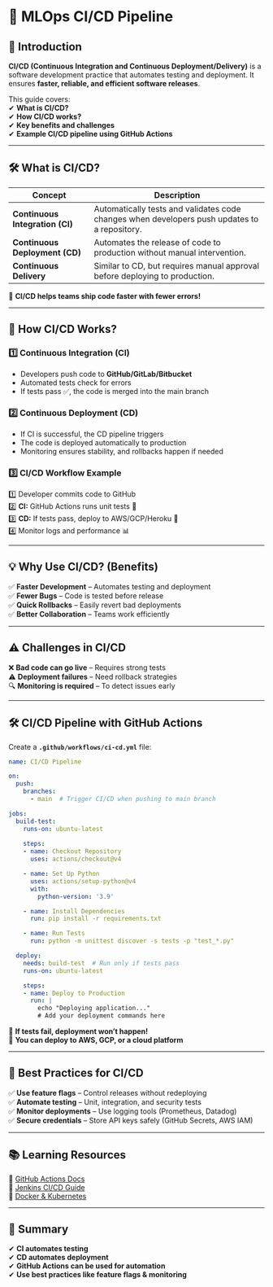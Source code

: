 
# 🚀 MLOps CI/CD Pipeline 

## 📌 Introduction  
**CI/CD (Continuous Integration and Continuous Deployment/Delivery)** is a software development practice that automates testing and deployment. It ensures **faster, reliable, and efficient software releases**.  

This guide covers:  
✔ **What is CI/CD?**  
✔ **How CI/CD works?**  
✔ **Key benefits and challenges**  
✔ **Example CI/CD pipeline using GitHub Actions**  

---

## 🛠️ What is CI/CD?  

| **Concept** | **Description** |
|------------|---------------|
| **Continuous Integration (CI)** | Automatically tests and validates code changes when developers push updates to a repository. |
| **Continuous Deployment (CD)** | Automates the release of code to production without manual intervention. |
| **Continuous Delivery** | Similar to CD, but requires manual approval before deploying to production. |

📌 **CI/CD helps teams ship code faster with fewer errors!**  

---

## 🔄 How CI/CD Works?  

### 1️⃣ Continuous Integration (CI)  
- Developers push code to **GitHub/GitLab/Bitbucket**  
- Automated tests check for errors  
- If tests pass ✅, the code is merged into the main branch  

### 2️⃣ Continuous Deployment (CD)  
- If CI is successful, the CD pipeline triggers  
- The code is deployed automatically to production  
- Monitoring ensures stability, and rollbacks happen if needed  

### 3️⃣ CI/CD Workflow Example  
1️⃣ Developer commits code to GitHub  
2️⃣ **CI:** GitHub Actions runs unit tests 🧪  
3️⃣ **CD:** If tests pass, deploy to AWS/GCP/Heroku 🚀  
4️⃣ Monitor logs and performance 📊  

---

## 💡 Why Use CI/CD? (Benefits)  
✅ **Faster Development** – Automates testing and deployment  
✅ **Fewer Bugs** – Code is tested before release  
✅ **Quick Rollbacks** – Easily revert bad deployments  
✅ **Better Collaboration** – Teams work efficiently  

---

## ⚠️ Challenges in CI/CD  
❌ **Bad code can go live** – Requires strong tests  
⚠️ **Deployment failures** – Need rollback strategies  
🔍 **Monitoring is required** – To detect issues early  

---

## 🛠️ CI/CD Pipeline with GitHub Actions 

Create a **`.github/workflows/ci-cd.yml`** file:  

```yaml
name: CI/CD Pipeline

on:
  push:
    branches:
      - main  # Trigger CI/CD when pushing to main branch

jobs:
  build-test:
    runs-on: ubuntu-latest
    
    steps:
    - name: Checkout Repository
      uses: actions/checkout@v4

    - name: Set Up Python
      uses: actions/setup-python@v4
      with:
        python-version: '3.9'

    - name: Install Dependencies
      run: pip install -r requirements.txt

    - name: Run Tests
      run: python -m unittest discover -s tests -p "test_*.py"

  deploy:
    needs: build-test  # Run only if tests pass
    runs-on: ubuntu-latest

    steps:
    - name: Deploy to Production
      run: |
        echo "Deploying application..."
        # Add your deployment commands here

```

🔹 **If tests fail, deployment won’t happen!**\
🔹 **You can deploy to AWS, GCP, or a cloud platform**

---

## 📌 Best Practices for CI/CD

✅ **Use feature flags** – Control releases without redeploying\
✅ **Automate testing** – Unit, integration, and security tests\
✅ **Monitor deployments** – Use logging tools (Prometheus, Datadog)\
✅ **Secure credentials** – Store API keys safely (GitHub Secrets, AWS IAM)

---

## 📚 Learning Resources

📖 [GitHub Actions Docs](https://docs.github.com/en/actions)\
🚀 [Jenkins CI/CD Guide](https://www.jenkins.io/doc/)\
🐳 [Docker & Kubernetes](https://kubernetes.io/docs/tutorials/)

---

## 🎯 Summary

✔ **CI automates testing**\
✔ **CD automates deployment**\
✔ **GitHub Actions can be used for automation**\
✔ **Use best practices like feature flags & monitoring**

